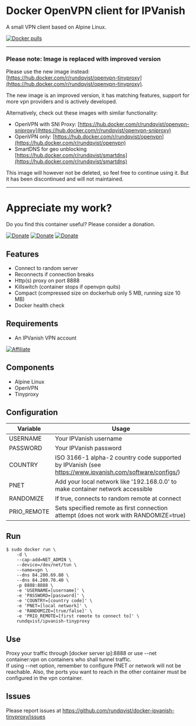 # Docker OpenVPN client for IPVanish
A small VPN client based on Alpine Linux.

[![Docker pulls](https://img.shields.io/docker/pulls/rundqvist/ipvanish-tinyproxy.svg)](https://hub.docker.com/r/rundqvist/ipvanish-tinyproxy)

---

### Please note: Image is replaced with improved version

Please use the new image instead: [https://hub.docker.com/r/rundqvist/openvpn-tinyproxy](https://hub.docker.com/r/rundqvist/openvpn-tinyproxy).

The new image is an improved version, it has matching features, support for more vpn providers and is actively developed.

Alternatively, check out these images with similar functionality:
* OpenVPN with SNI Proxy: [https://hub.docker.com/r/rundqvist/openvpn-sniproxy](https://hub.docker.com/r/rundqvist/openvpn-sniproxy)
* OpenVPN only: [https://hub.docker.com/r/rundqvist/openvpn](https://hub.docker.com/r/rundqvist/openvpn)
* SmartDNS for geo unblocking [https://hub.docker.com/r/rundqvist/smartdns](https://hub.docker.com/r/rundqvist/smartdns)

This image will however not be deleted, so feel free to continue using it. But it has been discontinued and will not maintained.

---

# Appreciate my work?
Do you find this container useful? Please consider a donation.

[![Donate](https://img.shields.io/badge/Donate-Flattr-brightgreen)](https://flattr.com/@rundqvist)
[![Donate](https://img.shields.io/badge/Donate-Buy%20me%20a%20coffee-orange)](https://www.buymeacoffee.com/rundqvist)
[![Donate](https://img.shields.io/badge/Donate-PayPal-blue)](https://www.paypal.com/cgi-bin/webscr?cmd=_s-xclick&hosted_button_id=SZ7J9JL9P5DGE&source=url)

## Features
* Connect to random server
* Reconnects if connection breaks
* Http(s) proxy on port 8888 
* Killswitch (container stops if openvpn quits)
* Compact (compressed size on dockerhub only 5 MB, running size 10 MB)
* Docker health check

## Requirements
* An IPVanish VPN account

[![Affiliate](https://img.shields.io/badge/Affiliate-IPVanish_VPN-6fbc44)](https://www.ipvanish.com/?a_bid=48f95966&a_aid=5f3eb2f0be07f)

## Components
* Alpine Linux
* OpenVPN
* Tinyproxy

## Configuration
| Variable | Usage |
|----------|-------|
| USERNAME | Your IPVanish username |
| PASSWORD | Your IPVanish password |
| COUNTRY | ISO 3166-1 alpha-2 country code supported by IPVanish (see https://www.ipvanish.com/software/configs/) |
| PNET | Add your local network like '192.168.0.0' to make container network accessible |
| RANDOMIZE | If true, connects to random remote at connect |
| PRIO_REMOTE | Sets specified remote as first connection attempt (does not work with RANDOMIZE=true) |

## Run
```
$ sudo docker run \
    -d \
    --cap-add=NET_ADMIN \
    --device=/dev/net/tun \
    --name=vpn \
    --dns 84.200.69.80 \
    --dns 84.200.70.40 \
    -p 8888:8888 \
    -e 'USERNAME=[username]' \
    -e 'PASSWORD=[password]' \
    -e 'COUNTRY=[country code]' \
    -e 'PNET=[local network]' \
    -e 'RANDOMIZE=[true/false]' \
    -e 'PRIO_REMOTE=[first remote to connect to]' \
    rundqvist/ipvanish-tinyproxy
```

## Use
Proxy your traffic through [docker server ip]:8888 or use --net container:vpn on containers who shall tunnel traffic.  
If using --net option, remember to configure PNET or network will not be reachable. Also, the ports you want to reach in the other container must be configured in the vpn container.

## Issues
Please report issues at https://github.com/rundqvist/docker-ipvanish-tinyproxy/issues
